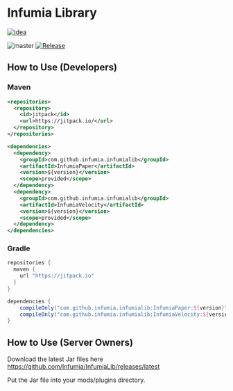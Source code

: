 # Infumia Library

[![idea](https://www.elegantobjects.org/intellij-idea.svg)](https://www.jetbrains.com/idea/)

![master](https://github.com/Infumia/InfumiaLib/workflows/build/badge.svg)
[![Release](https://jitpack.io/v/Infumia/InfumiaLib.svg)](https://jitpack.io/#Infumia/InfumiaLib)

## How to Use (Developers)

### Maven

```xml
<repositories>
  <repository>
    <id>jitpack</id>
    <url>https://jitpack.io/</url>
  </repository>
</repositories>
```

```xml
<dependencies>
  <dependency>
    <groupId>com.github.infumia.infumialib</groupId>
    <artifactId>InfumiaPaper</artifactId>
    <version>${version}</version>
    <scope>provided</scope>
  </dependency>
  <dependency>
    <groupId>com.github.infumia.infumialib</groupId>
    <artifactId>InfumiaVelocity</artifactId>
    <version>${version}</version>
    <scope>provided</scope>
  </dependency>
</dependencies>
```

### Gradle

```groovy
repositories {
  maven {
    url "https://jitpack.io"
  }
}
```

```groovy
dependencies {
    compileOnly("com.github.infumia.infumialib:InfumiaPaper:${version}")
    compileOnly("com.github.infumia.infumialib:InfumiaVelocity:${version}")
}
```

## How to Use (Server Owners)

Download the latest Jar files here https://github.com/Infumia/InfumiaLib/releases/latest

Put the Jar file into your mods/plugins directory.
